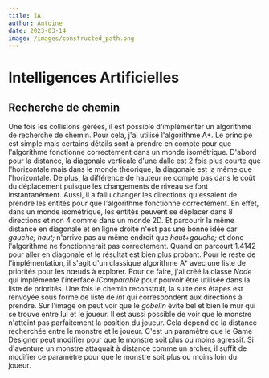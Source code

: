 ```yaml
---
title: IA
author: Antoine
date: 2023-03-14
image: /images/constructed_path.png
---
```


# Intelligences Artificielles

## Recherche de chemin

Une fois les collisions gérées, il est possible d'implémenter un algorithme de recherche de chemin. Pour cela, j'ai utilisé l'algorithme A\*. Le principe est simple mais certains détails sont à prendre en compte pour que l'algorithme fonctionne correctement dans un monde isométrique. D'abord pour la distance, la diagonale verticale d'une dalle est 2 fois plus courte que l'horizontale mais dans le monde théorique, la diagonale est la même que l'horizontale. De plus, la différence de hauteur ne compte pas dans le coût du déplacement puisque les changements de niveau se font instantanément.
Aussi, il a fallu changer les directions qu'essaient de prendre les entités pour que l'algorithme fonctionne correctement. En effet, dans un monde isométrique, les entités peuvent se déplacer dans 8 directions et non 4 comme dans un monde 2D.
Et parcourir la même distance en diagonale et en ligne droite n'est pas une bonne idée car _gauche; haut;_ n'arrive pas au même endroit que _haut+gauche;_ et donc l'algorithme ne fonctionnerait pas correctement. Quand on parcourt 1.4142 pour aller en diagonale et le résultat est bien plus probant.
Pour le reste de l'implémentation, il s'agit d'un classique algorithme A\* avec une liste de priorités pour les nœuds à explorer. Pour ce faire, j'ai créé la classe _Node_ qui implémente l'interface _IComparable_ pour pouvoir être utilisée dans la liste de priorités. Une fois le chemin reconstruit, la suite des étapes est renvoyée sous forme de liste de _int_ qui correspondent aux directions à prendre. Sur l'image on peut voir que le _gobelin_ évite bel et bien le mur qui se trouve entre lui et le joueur. Il est aussi possible de voir que le monstre n'atteint pas parfaitement la position du joueur. Cela dépend de la distance recherchée entre le monstre et le joueur. C'est un paramètre que le Game Designer peut modifier pour que le monstre soit plus ou moins agressif. Si d'aventure un monstre attaquait à distance comme un archer, il suffit de modifier ce paramètre pour que le monstre soit plus ou moins loin du joueur.
